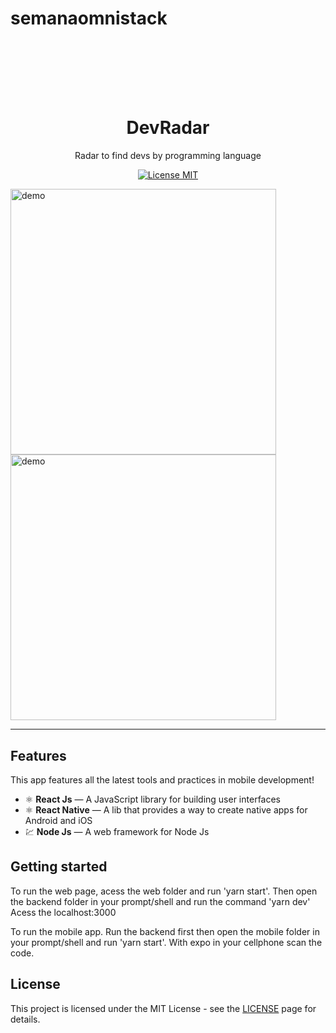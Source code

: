# semanaomnistack
<h1 align="center">
<br>
 
<br>
<br>
DevRadar
</h1>

<p align="center">Radar to find devs by programming language</p>

<p align="center">
  <a href="https://opensource.org/licenses/MIT">
    <img src="https://img.shields.io/badge/License-MIT-blue.svg" alt="License MIT">
  </a>
</p>

[//]: # 'Add your gifs/images here:'

<div>
  <img src="https://i.ibb.co/W0j9WXY/dev-radar.png" alt="demo" height="425">
  <img src="https://i.ibb.co/5rtZsqr/tenor.gif" alt="demo" height="425">
</div>

<hr />

## Features

This app features all the latest tools and practices in mobile development!

- ⚛️ **React Js** — A JavaScript library for building user interfaces
- ⚛️ **React Native** — A lib that provides a way to create native apps for Android and iOS
- 💹 **Node Js** — A web framework for Node Js

## Getting started

To run the web page, acess the web folder and run 'yarn start'.
Then open the backend folder in your prompt/shell and run the command 'yarn dev'
Acess the localhost:3000

To run the mobile app. Run the backend first then open the mobile folder in your prompt/shell and run
'yarn start'. With expo in your cellphone scan the code.

## License

This project is licensed under the MIT License - see the [LICENSE](https://opensource.org/licenses/MIT) page for details.
